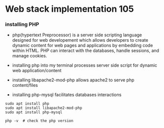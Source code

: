 # Web stack implementation 105

### installing PHP


* php(hypertext Preprocessor) is a server side scripting language designed for web developement which allows developers to create dynamic content for web pages and applications by embedding code within HTML. PHP can interact with the databases, handle sessions, and manage cookies.






* installing php into my terminal processes server side script for dynamic web application/content
* installing libapache2-mod-php allows apache2 to serve php content/files
* installing php-mysql facilitates databases interactions 
```
sudo apt install php
sudo apt install libapache2-mod-php
sudo apt install php-mysql
```





```
php -v  # check the php version
```





